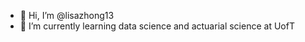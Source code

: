 - 👋 Hi, I’m @lisazhong13
- 🌱 I’m currently learning data science and actuarial science at UofT

<!---
lisazhong13/lisazhong13 is a ✨ special ✨ repository because its `README.md` (this file) appears on your GitHub profile.
You can click the Preview link to take a look at your changes.
--->
